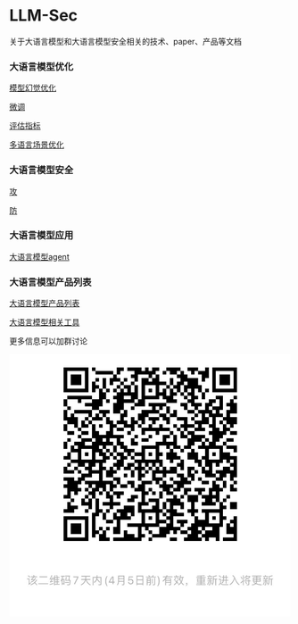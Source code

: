 # LLM-Sec
关于大语言模型和大语言模型安全相关的技术、paper、产品等文档

### 大语言模型优化

[模型幻觉优化](./大语言模型优化/模型幻觉优化.md)

[微调](./大语言模型优化/微调.md)

[评估指标](./大语言模型优化/评估指标.md)

[多语言场景优化](./大语言模型优化/多语言场景优化.md)
### 大语言模型安全

[攻](./大语言模型安全/攻.md)

[防](./大语言模型安全/防.md)
### 大语言模型应用

[大语言模型agent](./大语言模型应用/大语言模型agent.md)
### 大语言模型产品列表

[大语言模型产品列表](./大语言模型产品列表/大语言模型产品列表.md)

[大语言模型相关工具](./大语言模型产品列表/大语言模型相关工具.md)

更多信息可以加群讨论

![wechat](./大语言模型应用/wechat.jpg)
